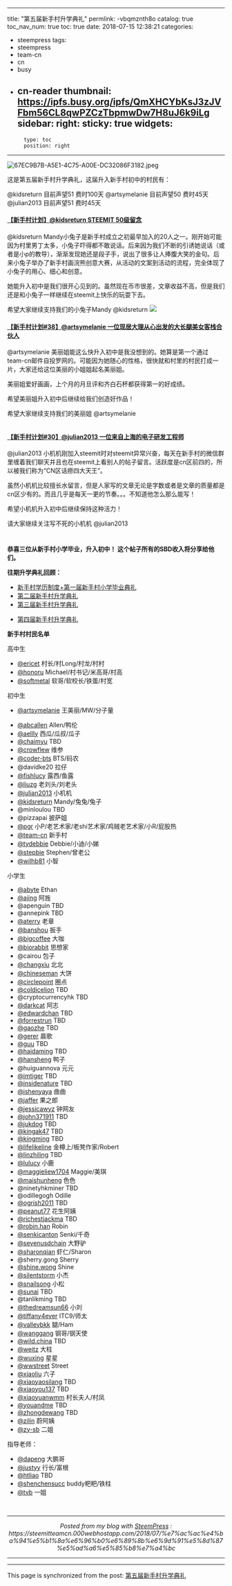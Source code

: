
---
title: "第五届新手村升学典礼"
permlink: -vbqmznth8o
catalog: true
toc_nav_num: true
toc: true
date: 2018-07-15 12:38:21
categories:
- steempress
tags:
- steempress
- team-cn
- cn
- busy
- cn-reader
thumbnail: https://ipfs.busy.org/ipfs/QmXHCYbKsJ3zJVFbm56CL8qwPZCzTbpmwDw7H8uJ6k9iLg
sidebar:
    right:
        sticky: true
widgets:
    -
        type: toc
        position: right
---


![67EC9B7B-A5E1-4C75-A00E-DC32086F3182.jpeg](https://ipfs.busy.org/ipfs/QmXHCYbKsJ3zJVFbm56CL8qwPZCzTbpmwDw7H8uJ6k9iLg)

这是第五届新手村升学典礼，这届升入新手村初中的村民有：

@kidsreturn 目前声望51 费时100天
@artsymelanie 目前声望50 费时45天
@julian2013 目前声望51 费时45天
<h4 class="StoryFull__title"><a href="https://steemit.com/@kidsreturn/steemit50-watc2rj61l">【新手村计划】@kidsreturn STEEMIT 50级留念</a></h4>
@kidsreturn Mandy小兔子是新手村成立之初最早加入的20人之一。刚开始可能因为村里男丁太多，小兔子吓得都不敢说话。后来因为我们不断的引诱她说话（或者是小p的教导），渐渐发现她还是段子手，说出了很多让人捧腹大笑的金句。后来小兔子举办了新手村画浣熊创意大赛，从活动的文案到活动的流程，完全体现了小兔子的用心、细心和创意。

她能升入初中是我们很开心见到的。虽然现在币市很差，文章收益不高，但是我们还是和小兔子一样继续在steemit上快乐的玩耍下去。

希望大家继续支持我们的小兔子Mandy @kidsreturn
![](https://steemitteamcn.000webhostapp.com/wp-content/uploads/2018/07/71c025c773b65cb9cad6efc040908fc1.jpg)

<h4 class="StoryFull__title"><a href="https://steemit.com/@team-cn/38-artsymelanie">【新手村计划#38】@artsymelanie 一位现居大理从心出发的大长腿美女客栈合伙人</a></h4>
@artsymelanie 美丽姐能这么快升入初中是我没想到的。她算是第一个通过team-cn邮件自投罗网的。可能因为她随心的性格，很快就和村里的村民打成一片，大家还给这位美丽的小姐姐起名美丽姐。

美丽姐爱好画画，上个月的月旦评和齐白石杯都获得第一的好成绩。

希望美丽姐升入初中后继续给我们创造好作品！

希望大家继续支持我们的美丽姐 @artsymelanie

<img src="https://ipfs.busy.org/ipfs/QmTUkaD5EzvJKEiAHaXgzjearsG61Nb9Yhpnr7VW4rPCNa" alt="" /><br/>
<h4 class="StoryFull__title"><a href="https://steemit.com/@team-cn/30-julian2013">【新手村计划#30】@julian2013 一位来自上海的电子研发工程师</a></h4>
@julian2013 小机机刚加入steemit时对steemit异常兴奋，每天在新手村的微信群里缠着我们聊天并且也在steemit上看别人的帖子留言。活跃度是cn区前四的，所以被我们称为“CN区话痨四大天王”。

虽然小机机比较擅长水留言，但是人家写的文章无论是字数或者是文章的质量都是cn区少有的。而且几乎是每天一更的节奏。。。不知道他怎么那么能写！

希望小机机升入初中后继续保持这种活力！

请大家继续关注写不死的小机机 @julian2013
<h4 class="StoryFull__title"><img src="https://ipfs.busy.org/ipfs/QmUaB9hBFjYJLPPDA7rCT4KogLv2kKEYer6L5cf3RY3baX" alt="" /><br/></h4>
<strong>恭喜三位从新手村小学毕业，升入初中！
这个帖子所有的SBD收入将分享给他们。</strong>

<strong>往期升学典礼回顾：</strong>
<ul>
 	<li><a href="https://steemit.com/@team-cn/ffj4n" target="_blank" rel="noopener">新手村学历制度+第一届新手村小学毕业典礼</a></li>
 	<li><a href="https://steemit.com/@team-cn/iwaic" target="_blank" rel="noopener">第二届新手村升学典礼</a></li>
 	<li><a href="https://steemit.com/@team-cn/5zshbn" target="_blank" rel="noopener">第三届新手村升学典礼</a></li>
 	<li>
<p class="StoryFull__title"><a href="https://steemit.com/@team-cn/6pmj4d">第四届新手村升学典礼</a></p>
</li>
</ul>
<strong>新手村村民名单</strong>

高中生
<ul>
 	<li><a href="https://busy.org/@ericet">@ericet</a> 村长/村Long/村龙/村村</li>
 	<li><a href="https://busy.org/@honoru">@honoru</a> Michael/村书记/米高哥/村高</li>
 	<li><a href="https://busy.org/@softmetal">@softmetal</a> 软哥/软校长/铁蛋/村宽</li>
</ul>
初中生
<ul>
 	<li><a href="https://busy.org/@artsymelanie">@artsymelanie</a> 王美丽/MW/分子量</li>
</ul>
<ul>
 	<li><a href="https://busy.org/@abcallen">@abcallen</a> Allen/鸭伦</li>
 	<li><a href="https://busy.org/@aellly">@aellly</a> 西瓜/瓜叔/瓜子</li>
 	<li><a href="https://busy.org/@chaimyu">@chaimyu</a> TBD</li>
 	<li><a href="https://busy.org/@crowflew">@crowflew</a> 维参</li>
 	<li><a href="https://busy.org/@coder-bts">@coder-bts</a> BTS/码农</li>
 	<li>@davidke20 拉仔</li>
 	<li><a href="https://busy.org/@fishlucy">@fishlucy</a> 露西/鱼露</li>
 	<li><a href="https://busy.org/@liuzg">@liuzg</a> 老刘头/刘老头</li>
 	<li><a href="https://busy.org/@julian2013">@julian2013</a> 小机机</li>
 	<li><a href="https://busy.org/@kidsreturn">@kidsreturn</a> Mandy/兔兔/兔子</li>
 	<li>@minloulou TBD</li>
 	<li>@pizzapai 披萨姐</li>
 	<li><a href="https://busy.org/@pgr">@pgr</a> 小P/老艺术家/老shi艺术家/鸡贼老艺术家/小R/屁股热</li>
 	<li><a href="https://busy.org/@team-cn">@team-cn</a> 新手村</li>
 	<li><a href="https://busy.org/@tydebbie">@tydebbie</a> Debbie/小迪/小娣</li>
 	<li><a href="https://busy.org/@stepbie">@stepbie</a> Stephen/曾老公</li>
 	<li><a href="https://busy.org/@wilhb81">@wilhb81</a> 小智</li>
</ul>
小学生
<ul>
 	<li><a href="https://busy.org/@abyte">@abyte</a> Ethan</li>
 	<li><a href="https://busy.org/@ajing">@ajing</a> 阿旌</li>
 	<li>@apenguin TBD</li>
 	<li>@annepink TBD</li>
 	<li><a href="https://busy.org/@aterry">@aterry</a> 老章</li>
 	<li><a href="https://busy.org/@banshou">@banshou</a> 扳手</li>
 	<li><a href="https://busy.org/@bigcoffee">@bigcoffee</a> 大咖</li>
 	<li><a href="https://busy.org/@biorabbit">@biorabbit</a> 思想家</li>
 	<li>@cairou 包子</li>
 	<li><a href="https://busy.org/@changxiu">@changxiu</a> 北北</li>
 	<li><a href="https://busy.org/@chineseman">@chineseman</a> 大饼</li>
 	<li><a href="https://busy.org/@circlepoint">@circlepoint</a> 圈点</li>
 	<li><a href="https://busy.org/@coldicelion">@coldicelion</a> TBD</li>
 	<li>@cryptocurrencyhk TBD</li>
 	<li><a href="https://busy.org/@darkcat">@darkcat</a> 阿志</li>
 	<li><a href="https://busy.org/@edwardchan">@edwardchan</a> TBD</li>
 	<li><a href="https://busy.org/@forrestrun">@forrestrun</a> TBD</li>
 	<li><a href="https://busy.org/@gaozhe">@gaozhe</a> TBD</li>
 	<li><a href="https://busy.org/@gerer">@gerer</a> 晨歌</li>
 	<li><a href="https://busy.org/@guu">@guu</a> TBD</li>
 	<li><a href="https://busy.org/@haidaming">@haidaming</a> TBD</li>
 	<li><a href="https://busy.org/@hansheng">@hansheng</a> 鸭子</li>
 	<li>@huiguannova 元元</li>
 	<li><a href="https://busy.org/@imtiger">@imtiger</a> TBD</li>
 	<li><a href="https://busy.org/@insidenature">@insidenature</a> TBD</li>
 	<li><a href="https://busy.org/@ishenyaya">@ishenyaya</a> 曲曲</li>
 	<li><a href="https://busy.org/@jaffer">@jaffer</a> 果之郎</li>
 	<li><a href="https://busy.org/@jessicawyz">@jessicawyz</a> 钟网友</li>
 	<li><a href="https://busy.org/@john371911">@john371911</a> TBD</li>
 	<li><a href="https://busy.org/@jukdog">@jukdog</a> TBD</li>
 	<li><a href="https://busy.org/@kingak47">@kingak47</a> TBD</li>
 	<li><a href="https://busy.org/@kingming">@kingming</a> TBD</li>
 	<li><a href="https://busy.org/@lifelikeline">@lifelikeline</a> 金樽上/板凳作家/Robert</li>
 	<li><a href="https://busy.org/@linzhiling">@linzhiling</a> TBD</li>
 	<li><a href="https://busy.org/@lulucy">@lulucy</a> 小鹿</li>
 	<li><a href="https://busy.org/@maggieliew1704">@maggieliew1704</a> Maggie/美琪</li>
 	<li><a href="https://busy.org/@maishunheng">@maishunheng</a> 色色</li>
 	<li>@ninetyhkminer TBD</li>
 	<li>@odillegogh Odille</li>
 	<li><a href="https://busy.org/@ogrish2011">@ogrish2011</a> TBD</li>
 	<li><a href="https://busy.org/@peanut77">@peanut77</a> 花生阿姨</li>
 	<li><a href="https://busy.org/@richestjackma">@richestjackma</a> TBD</li>
 	<li><a href="https://busy.org/@robin.han">@robin.han</a> Robin</li>
 	<li><a href="https://busy.org/@senkicanton">@senkicanton</a> Senki/千奇</li>
 	<li><a href="https://busy.org/@sevenusdchain">@sevenusdchain</a> 大野驴</li>
 	<li><a href="https://busy.org/@sharonqian">@sharonqian</a> 虾仁/Sharon</li>
 	<li>@sherry.gong Sherry</li>
 	<li><a href="https://busy.org/@shine.wong">@shine.wong</a> Shine</li>
 	<li><a href="https://busy.org/@silentstorm">@silentstorm</a> 小杰</li>
 	<li><a href="https://busy.org/@snailsong">@snailsong</a> 小松</li>
 	<li><a href="https://busy.org/@sunai">@sunai</a> TBD</li>
 	<li>@tanlikming TBD</li>
 	<li><a href="https://busy.org/@thedreamsun66">@thedreamsun66</a> 小刘</li>
 	<li><a href="https://busy.org/@tiffany4ever">@tiffany4ever</a> ITC9/师太</li>
 	<li><a href="https://busy.org/@valleybkk">@valleybkk</a> 腿/Ham</li>
 	<li><a href="https://busy.org/@wanggang">@wanggang</a> 钢哥/钢天使</li>
 	<li><a href="https://busy.org/@wild.china">@wild.china</a> TBD</li>
 	<li><a href="https://busy.org/@weitz">@weitz</a> 大柱</li>
 	<li><a href="https://busy.org/@wuxing">@wuxing</a> 星星</li>
 	<li><a href="https://busy.org/@wwstreet">@wwstreet</a> Street</li>
 	<li><a href="https://busy.org/@xiaoliu">@xiaoliu</a> 六子</li>
 	<li><a href="https://busy.org/@xiaoyaosilang">@xiaoyaosilang</a> TBD</li>
 	<li><a href="https://busy.org/@xiaoyou137">@xiaoyou137</a> TBD</li>
 	<li><a href="https://busy.org/@xiaoyuanwmm">@xiaoyuanwmm</a> 村长夫人/村凤</li>
 	<li><a href="https://busy.org/@youandme">@youandme</a> TBD</li>
 	<li><a href="https://busy.org/@zhongdewang">@zhongdewang</a> TBD</li>
 	<li><a href="https://busy.org/@zilin">@zilin</a> 蔚阿姨</li>
 	<li><a href="https://busy.org/@zy-sb">@zy-sb</a> 二姐</li>
</ul>
指导老师：
<ul>
 	<li><a href="https://busy.org/@dapeng">@dapeng</a> 大鹏哥</li>
 	<li><a href="https://busy.org/@justyy">@justyy</a> 行长/富根</li>
 	<li><a href="https://busy.org/@htliao">@htliao</a> TBD</li>
 	<li><a href="https://busy.org/@shenchensucc">@shenchensucc</a> buddy粑粑/铁柱</li>
 	<li><a href="https://busy.org/@tvb">@tvb</a> 一姐</li>
</ul><br /><center><hr/><em>Posted from my blog with <a href='https://wordpress.org/plugins/steempress/'>SteemPress</a> : https://steemitteamcn.000webhostapp.com/2018/07/%e7%ac%ac%e4%ba%94%e5%b1%8a%e6%96%b0%e6%89%8b%e6%9d%91%e5%8d%87%e5%ad%a6%e5%85%b8%e7%a4%bc</em><hr/></center>

- - -

This page is synchronized from the post: [第五届新手村升学典礼](https://steemit.com/@team-cn/-vbqmznth8o)
